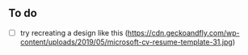 ## To do

- [ ] try recreating a design like this
      (https://cdn.geckoandfly.com/wp-content/uploads/2019/05/microsoft-cv-resume-template-31.jpg)
